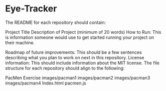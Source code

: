 # Eye-Tracker

The README for each repository should contain: 

Project Title
Description of Project (minimum of 20 words)
How to Run: This is information someone would use to get started running your project on their machine. 

Roadmap of future improvements: This should be a few sentences describing what you plan to work on next in this repository. 
License information: This should include information about the MIT license. 
The file structure for each repository should align to the following: 

PacMen Exercise
images/pacman1
images/pacman2
images/pacman3
images/pacman4
Index.html
pacmen.js
